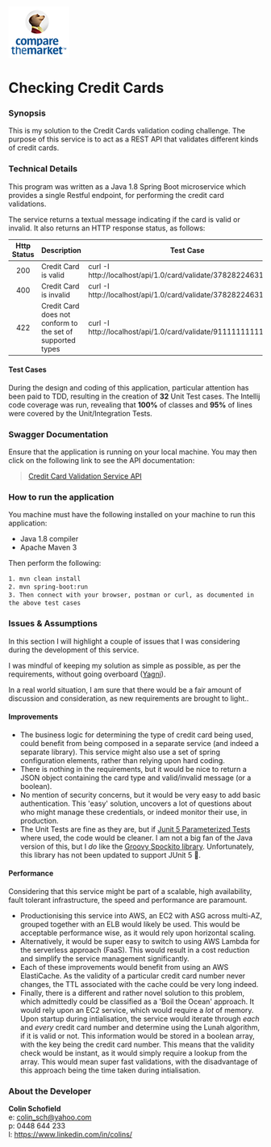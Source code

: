 ![](logo.png)
# Checking Credit Cards

### Synopsis

This is my solution to the Credit Cards validation coding challenge. The purpose of this service is to act as a REST API that 
validates different kinds of credit cards.

### Technical Details
This program was written as a Java 1.8 Spring Boot microservice which provides a single Restful endpoint, for performing the credit card validations.

The service returns a textual message indicating if the card is valid or invalid. It also returns an HTTP response status, as follows:

| Http Status   |   Description    |  Test Case |
|:-------------:|:-----------------|------------|
| 200 | Credit Card is valid  | curl -I http://localhost/api/1.0/card/validate/378282246310005  |
| 400 | Credit Card is invalid   | curl -I http://localhost/api/1.0/card/validate/378282246310999  |
| 422 |Credit Card does not conform to the set of supported types | curl -I http://localhost/api/1.0/card/validate/9111111111111111  |
    
#### Test Cases

During the design and coding of this application, particular attention has been paid to TDD, resulting in the creation of **32** Unit Test cases. 
The Intellij code coverage was run, revealing that **100%** of classes and **95%** of lines were covered by the Unit/Integration Tests.

###  Swagger Documentation
 Ensure that the application is running on your local machine. You may then click on the following link to see the API documentation:
 
 > [Credit Card Validation Service API](http://localhost/swagger-ui.html)

 
 ### How to run the application
 You machine must have the following installed on your machine to run this application:
 - Java 1.8 compiler 
 - Apache Maven 3 
 
 Then perform the following:
 ```
 1. mvn clean install
 2. mvn spring-boot:run
 3. Then connect with your browser, postman or curl, as documented in the above test cases
 ```

### Issues & Assumptions

In this section I will highlight a couple of issues that I was considering during the development of this service. 

I was mindful of keeping my solution as simple as possible, as per the requirements, without going overboard ([Yagni](https://en.wikipedia.org/wiki/You_aren%27t_gonna_need_it)).

In a real world situation, I am sure that there would be a fair amount of discussion and consideration, as new requirements are brought to light..

#### Improvements

- The business logic for determining the type of credit card being used, could benefit from being composed in a separate service (and indeed a separate library). This service might also use a set of spring configuration elements, rather than relying upon hard coding.
- There is nothing in the requirements, but it would be nice to return a JSON object containing the card type and valid/invalid message (or a boolean).
- No mention of security concerns, but it would be very easy to add basic authentication. This 'easy' solution, uncovers a lot of questions about who might manage these credentials, or indeed monitor their use, in production.
- The Unit Tests are fine as they are, but if [Junit 5 Parameterized Tests](https://www.baeldung.com/parameterized-tests-junit-5) where used, the code would be cleaner. I am not a big fan of the Java version of this, but I *do* like the [Groovy Spockito library](https://github.com/tools4j/spockito). Unfortunately, this library has not been updated to support JUnit 5 🤷. 

#### Performance

Considering that this service might be part of a scalable, high availability, fault tolerant infrastructure, the speed and performance are paramount.

- Productionising this service into AWS, an EC2 with ASG across multi-AZ, grouped together with an ELB would likely be used. This would be acceptable performance wise, as it would rely upon horizontal scaling.
- Alternatively, it would be super easy to switch to using AWS Lambda for the serverless approach (FaaS). This would result in a cost reduction and simplify the service management significantly.
- Each of these improvements would benefit from using an AWS ElastiCache. As the validity of a particular credit card number never changes, the TTL associated with the cache could be very long indeed.
- Finally, there is a different and rather novel solution to this problem, which admittedly could be classified as a 'Boil the Ocean' approach. It would rely upon an EC2 service, which would require a *lot* of memory. 
Upon startup during intialisation, the service would iterate through *each* and *every* credit card number and determine using the Lunah algorithm, if it is valid or not. This information would be stored in a boolean array, with the key being the credit card number. 
This means that the validity check would be instant, as it would simply require a lookup from the array.
This would mean super fast validations, with the disadvantage of this approach being the time taken during intialisation.      

### About the Developer

**Colin Schofield**   
e: colin_sch@yahoo.com  
p: 0448 644 233  
l: https://www.linkedin.com/in/colins/

